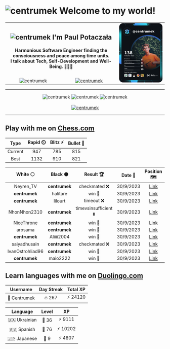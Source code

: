 <h1>
  <img
    src="https://emojis.slackmojis.com/emojis/images/1531849430/4246/blob-sunglasses.gif"
    width="30"
    alt="centrumek"
  />
  Welcome to my world!
</h1>

<table>
  <tbody>
    <tr>
      <td align="center" width="70%" colspan="2">
        <h2>
          <img
            src="https://raw.githubusercontent.com/MartinHeinz/MartinHeinz/master/wave.gif"
            width="30px"
            alt="centrumek"
          />
          I'm Paul Potaczała
        </h2>
        <h4>
          Harmonious Software Engineer finding the consciousness and peace among time units.
          <br/>
          I talk about Tech, Self-Development and Well-Being. 🌿🧘🚀
        </h4>
      </td>
      <td width="30%" rowspan="2">
        <a href="https://app.daily.dev/centrumek">
          <img
            src="./devcard.png"
            alt="centrumek"
          />
        </a>
      </td>
    </tr>
    <tr align="center">
      <td>
        <img
          src="https://komarev.com/ghpvc/?username=centrumek&label=visitors&color=0e75b6&style=flat"
          alt="centrumek"
        >
      </td>
      <td>
        <a href="https://stackoverflow.com/users/14496012/centrumek">
          <img
            src="https://stackoverflow.com/users/flair/14496012.png?theme=dark"
            alt="centrumek"
          >
        </a>
      </td>
    </tr>
  </tbody>
</table>

---
<div align="center">
  <img 
    src="https://github-readme-stats.vercel.app/api?username=centrumek&show_icons=true&count_private=true&theme=dark&hide_border=true&hide=issues,contribs&bg_color=00000000"
    alt="centrumek"
  />
  <img
    src="https://github-readme-stats.vercel.app/api/top-langs/?username=centrumek&layout=compact&hide_border=true&theme=dark&bg_color=00000000&langs_count=6&exclude_repo=air-statistic-app"
    alt="centrumek"
  />
  <img 
    src="https://github-readme-streak-stats.herokuapp.com?user=centrumek&theme=dark&hide_border=true&background=FFFFFF00"
    alt="centrumek"
  />
  <br/>
  <br/>
  <a href="https://www.buymeacoffee.com/centrumek">
    <img
      src="https://cdn.buymeacoffee.com/buttons/v2/default-orange.png"
      height="50"
      width="210"
      alt="centrumek"
    />
  </a>
</div>

---

## Play with me on [Chess.com](https://www.chess.com/member/centrumek)

<div align="center">
<!--START_SECTION:chessStats-->
<!-- Automatically generated with https://github.com/Balastrong/chess-stats-action -->

| Type | Rapid ⏲️ | Blitz ⚡ | Bullet 🔫 |
|:---:|:---:|:---:|:---:|
| Current | 947 | 785 | 815 |
| Best | 1132 | 910 | 821 |

| White ⚪ | Black ⚫ | Result 🏆 | Date 📅 | Position 🗺️ | Type 🕕 |
|:---:|:---:|:---:|:---:|:---:|:---:|
| Neyren_TV | **centrumek** | checkmated ❌ | 30/9/2023 | <a href="http://www.ee.unb.ca/cgi-bin/tervo/fen.pl?select=8/8/p6p/R7/1p6/kP5P/P1R2PPK/r7 b - -">Link</a> | Blitz |
| **centrumek** | halitare | win 🥇 | 30/9/2023 | <a href="http://www.ee.unb.ca/cgi-bin/tervo/fen.pl?select=8/7p/1p6/p7/6p1/P7/3R4/1K2Q2k b - -">Link</a> | Blitz |
| **centrumek** | lilourt | timeout ❌ | 30/9/2023 | <a href="http://www.ee.unb.ca/cgi-bin/tervo/fen.pl?select=4Q3/p4R1p/1p3Npk/8/8/8/r7/2q3K1 w - -">Link</a> | Blitz |
| NhonNhon2310 | **centrumek** | timevsinsufficient ⏸️ | 30/9/2023 | <a href="http://www.ee.unb.ca/cgi-bin/tervo/fen.pl?select=8/8/1K2kr2/8/8/8/8/8 b - -">Link</a> | Blitz |
| NiceThrone | **centrumek** | win 🥇 | 30/9/2023 | <a href="http://www.ee.unb.ca/cgi-bin/tervo/fen.pl?select=6kr/6b1/8/2pP2q1/Pp6/1P2Nn2/5P2/1Q1R2qK w - -">Link</a> | Blitz |
| arosama | **centrumek** | win 🥇 | 30/9/2023 | <a href="http://www.ee.unb.ca/cgi-bin/tervo/fen.pl?select=r1b1k1nr/ppp4p/2nq1p2/3p2p1/3Pp2N/2P1P3/PP1NBPPP/R2QK2R w KQkq g6">Link</a> | Blitz |
| **centrumek** | Aliiii2004 | win 🥇 | 30/9/2023 | <a href="http://www.ee.unb.ca/cgi-bin/tervo/fen.pl?select=2kr1bnQ/ppp2p1p/3p2p1/3p4/1P6/P3P3/2P2PPP/RNB1K2R b KQ -">Link</a> | Blitz |
| saiyadhusain | **centrumek** | checkmated ❌ | 30/9/2023 | <a href="http://www.ee.unb.ca/cgi-bin/tervo/fen.pl?select=4k3/3RQ3/b1p1p1pp/P4p2/P3p3/2N3P1/2q2P1P/6K1 b - -">Link</a> | Blitz |
| IvanOstrohliad96 | **centrumek** | win 🥇 | 30/9/2023 | <a href="http://www.ee.unb.ca/cgi-bin/tervo/fen.pl?select=5b1r/p5kp/3p1p1n/1rp1q1pQ/4P2P/4B3/PPP2PP1/2KRR3 w - -">Link</a> | Blitz |
| **centrumek** | maio2222 | win 🥇 | 30/9/2023 | <a href="http://www.ee.unb.ca/cgi-bin/tervo/fen.pl?select=8/8/7R/3N4/2n2K2/k3P3/8/8 b - -">Link</a> | Blitz |

<!--END_SECTION:chessStats-->
</div>

## Learn languages with me on [Duolingo.com](https://www.duolingo.com/profile/Centrumek)

<div align="center">
<!--START_SECTION:duolingoStats-->
<!-- Automatically generated with https://github.com/centrumek/duolingo-readme-stats-->

| Username | Day Streak | Total XP |
|:---:|:---:|:---:|
| 👤 Centrumek | 🔥 267 | ⚡ 24120 |

| Language | Level | XP |
|:---:|:---:|:---:|
| 🇺🇦 Ukrainian | 👑 36 | ⚡ 9111 |
| 🇪🇸 Spanish | 👑 76 | ⚡ 10202 |
| 🇯🇵 Japanese | 👑 9 | ⚡ 4807 |

<!--END_SECTION:duolingoStats-->
</div>
<!--
**centrumek/centrumek** is a ✨ _special_ ✨ repository because its `README.md` (this file) appears on your GitHub profile.

Here are some ideas to get you started:

- 🔭 I’m currently working on ...
- 🌱 I’m currently learning ...
- 👯 I’m looking to collaborate on ...
- 🤔 I’m looking for help with ...
- 💬 Ask me about ...
- 📫 How to reach me: ...
- 😄 Pronouns: ...
- ⚡ Fun fact: ...
-->
